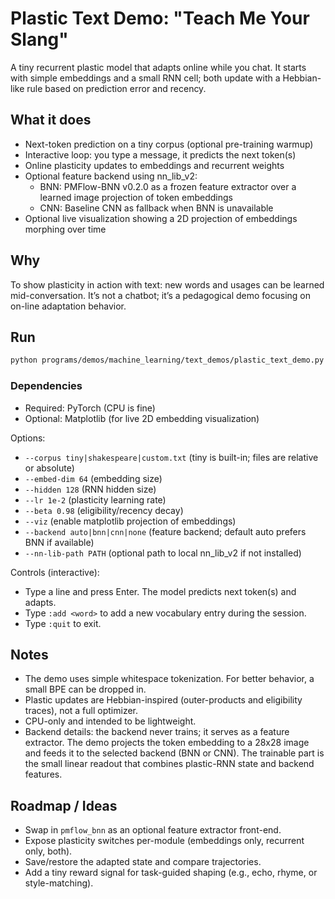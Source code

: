 # Plastic Text Demo: "Teach Me Your Slang"

A tiny recurrent plastic model that adapts online while you chat. It starts with simple embeddings and a small RNN cell; both update with a Hebbian-like rule based on prediction error and recency.

## What it does
- Next-token prediction on a tiny corpus (optional pre-training warmup)
- Interactive loop: you type a message, it predicts the next token(s)
- Online plasticity updates to embeddings and recurrent weights
- Optional feature backend using nn_lib_v2:
	- BNN: PMFlow-BNN v0.2.0 as a frozen feature extractor over a learned image projection of token embeddings
	- CNN: Baseline CNN as fallback when BNN is unavailable
- Optional live visualization showing a 2D projection of embeddings morphing over time

## Why
To show plasticity in action with text: new words and usages can be learned mid-conversation. It’s not a chatbot; it’s a pedagogical demo focusing on on-line adaptation behavior.

## Run
```bash
python programs/demos/machine_learning/text_demos/plastic_text_demo.py --corpus tiny --steps 200 --viz
```

### Dependencies
- Required: PyTorch (CPU is fine)
- Optional: Matplotlib (for live 2D embedding visualization)

Options:
- `--corpus tiny|shakespeare|custom.txt`  (tiny is built-in; files are relative or absolute)
- `--embed-dim 64`                        (embedding size)
- `--hidden 128`                          (RNN hidden size)
- `--lr 1e-2`                             (plasticity learning rate)
- `--beta 0.98`                           (eligibility/recency decay)
- `--viz`                                 (enable matplotlib projection of embeddings)
- `--backend auto|bnn|cnn|none`           (feature backend; default auto prefers BNN if available)
- `--nn-lib-path PATH`                    (optional path to local nn_lib_v2 if not installed)

Controls (interactive):
- Type a line and press Enter. The model predicts next token(s) and adapts.
- Type `:add <word>` to add a new vocabulary entry during the session.
- Type `:quit` to exit.

## Notes
- The demo uses simple whitespace tokenization. For better behavior, a small BPE can be dropped in.
- Plastic updates are Hebbian-inspired (outer-products and eligibility traces), not a full optimizer.
- CPU-only and intended to be lightweight.
- Backend details: the backend never trains; it serves as a feature extractor. The demo projects the token embedding to a 28x28 image and feeds it to the selected backend (BNN or CNN). The trainable part is the small linear readout that combines plastic-RNN state and backend features.

## Roadmap / Ideas
- Swap in `pmflow_bnn` as an optional feature extractor front-end.
- Expose plasticity switches per-module (embeddings only, recurrent only, both).
- Save/restore the adapted state and compare trajectories.
- Add a tiny reward signal for task-guided shaping (e.g., echo, rhyme, or style-matching).
